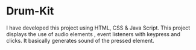 # Drum-Kit
I have developed this project using HTML, CSS &amp; Java Script. This project displays the use of audio elements , event listeners with keypress and clicks. It basically generates sound of the pressed element.
